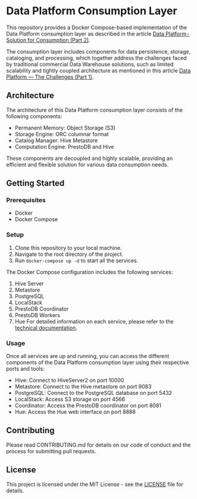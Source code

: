 # Data Platform Consumption Layer
This repository provides a Docker Compose-based implementation of the Data Platform consumption layer as described in the article [Data Platform - Solution for Consumption (Part 2)](https://rubensminoru.medium.com/data-platform-solution-for-consumption-part-2-3019c5832266).

The consumption layer includes components for data persistence, storage, cataloging, and processing, which together address the challenges faced by traditional commercial Data Warehouse solutions, such as limited scalability and tightly coupled architecture as mentioned in this article [Data Platform — The Challenges (Part 1)](https://medium.com/@rubensminoru/data-platform-the-challenges-part-1-7bd86657e273).

## Architecture
The architecture of this Data Platform consumption layer consists of the following components:

- Permanent Memory: Object Storage (S3)
- Storage Engine: ORC columnar format
- Catalog Manager: Hive Metastore
- Computation Engine: PrestoDB and Hive

These components are decoupled and highly scalable, providing an efficient and flexible solution for various data consumption needs.

## Getting Started
### Prerequisites
- Docker
- Docker Compose

### Setup
1. Clone this repository to your local machine.
2. Navigate to the root directory of the project.
3. Run `docker-compose up -d` to start all the services.

The Docker Compose configuration includes the following services:

1. Hive Server
2. Metastore
3. PostgreSQL
4. LocalStack
5. PrestoDB Coordinator
6. PrestoDB Workers
7. Hue
For detailed information on each service, please refer to the [technical documentation](https://github.com/rubensmabueno/consumption-layer/edit/main/TECHNICAL.md).

### Usage
Once all services are up and running, you can access the different components of the Data Platform consumption layer using their respective ports and tools:

- Hive: Connect to HiveServer2 on port 10000
- Metastore: Connect to the Hive metastore on port 9083
- PostgreSQL: Connect to the PostgreSQL database on port 5432
- LocalStack: Access S3 storage on port 4566
- Coordinator: Access the PrestoDB coordinator on port 8081
- Hue: Access the Hue web interface on port 8888

## Contributing
Please read CONTRIBUTING.md for details on our code of conduct and the process for submitting pull requests.

## License
This project is licensed under the MIT License - see the [LICENSE](https://github.com/rubensmabueno/consumption-layer/edit/main/LICENSE) file for details.
